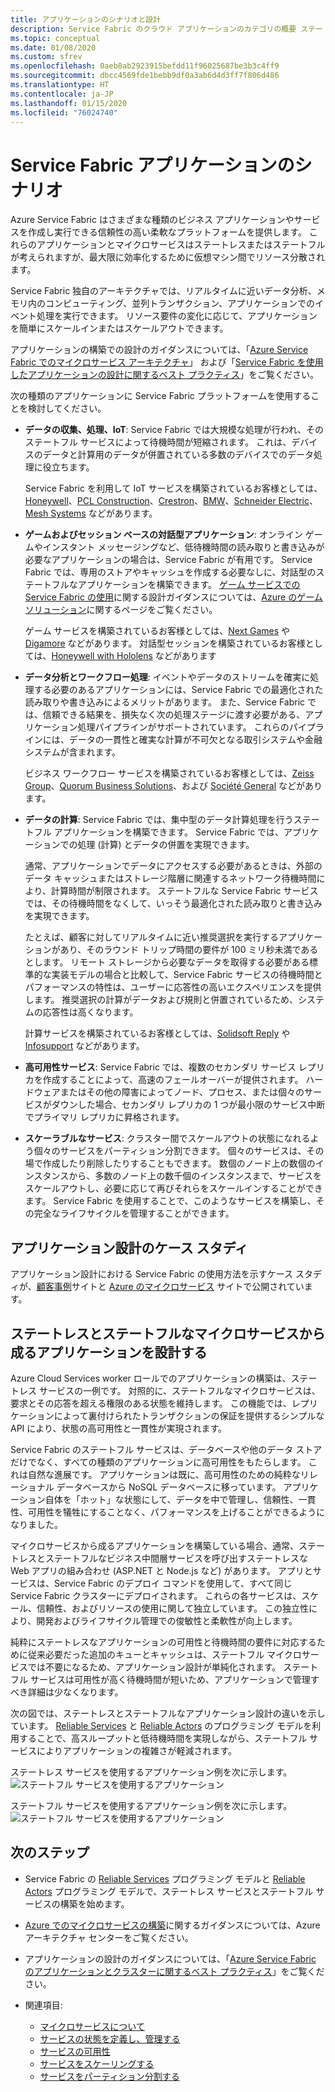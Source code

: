 ```yaml
---
title: アプリケーションのシナリオと設計
description: Service Fabric のクラウド アプリケーションのカテゴリの概要 ステートフル サービスとステートレス サービスを使用したアプリケーションの設計について説明します。
ms.topic: conceptual
ms.date: 01/08/2020
ms.custom: sfrev
ms.openlocfilehash: 0aeb8ab2923915befdd11f96025687be3b3c4ff9
ms.sourcegitcommit: dbcc4569fde1bebb9df0a3ab6d4d3ff7f806d486
ms.translationtype: HT
ms.contentlocale: ja-JP
ms.lasthandoff: 01/15/2020
ms.locfileid: "76024740"
---
```

# <a name="service-fabric-application-scenarios"></a>Service Fabric アプリケーションのシナリオ

Azure Service Fabric はさまざまな種類のビジネス アプリケーションやサービスを作成し実行できる信頼性の高い柔軟なプラットフォームを提供します。 これらのアプリケーションとマイクロサービスはステートレスまたはステートフルが考えられますが、最大限に効率化するために仮想マシン間でリソース分散されます。

Service Fabric 独自のアーキテクチャでは、リアルタイムに近いデータ分析、メモリ内のコンピューティング、並列トランザクション、アプリケーションでのイベント処理を実行できます。 リソース要件の変化に応じて、アプリケーションを簡単にスケールインまたはスケールアウトできます。

アプリケーションの構築での設計のガイダンスについては、「[Azure Service Fabric でのマイクロサービス アーキテクチャ](https://docs.microsoft.com/azure/architecture/reference-architectures/microservices/service-fabric)」 および「[Service Fabric を使用したアプリケーションの設計に関するベスト プラクティス](service-fabric-best-practices-applications.md)」をご覧ください。

次の種類のアプリケーションに Service Fabric プラットフォームを使用することを検討してください。

* **データの収集、処理、IoT**: Service Fabric では大規模な処理が行われ、そのステートフル サービスによって待機時間が短縮されます。 これは、デバイスのデータと計算用のデータが併置されている多数のデバイスでのデータ処理に役立ちます。

    Service Fabric を利用して IoT サービスを構築されているお客様としては、[Honeywell](https://customers.microsoft.com/story/honeywell-builds-microservices-based-thermostats-on-azure)、[PCL Construction](https://customers.microsoft.com/story/pcl-construction-professional-services-azure)、[Crestron](https://customers.microsoft.com/story/crestron-partner-professional-services-azure)、[BMW](https://customers.microsoft.com/story/bmw-enables-driver-mobility-via-azure-service-fabric/)、[Schneider Electric](https://customers.microsoft.com/story/schneider-electric-powers-engergy-solutions-on-azure-service-fabric)、[Mesh Systems](https://customers.microsoft.com/story/mesh-systems-lights-up-the-market-with-iot-based-azure-solutions) などがあります。

* **ゲームおよびセッション ベースの対話型アプリケーション**: オンライン ゲームやインスタント メッセージングなど、低待機時間の読み取りと書き込みが必要なアプリケーションの場合は、Service Fabric が有用です。 Service Fabric では、専用のストアやキャッシュを作成する必要なしに、対話型のステートフルなアプリケーションを構築できます。 [ゲーム サービスでの Service Fabric の使用](https://docs.microsoft.com/gaming/azure/reference-architectures/multiplayer-synchronous-sf)に関する設計ガイダンスについては、[Azure のゲーム ソリューション](https://azure.microsoft.com/solutions/gaming/)に関するページをご覧ください。

    ゲーム サービスを構築されているお客様としては、[Next Games](https://customers.microsoft.com/story/next-games-media-telecommunications-azure) や [Digamore](https://customers.microsoft.com/story/digamore-entertainment-scores-with-a-new-gaming-platform-based-on-azure-service-fabric/) などがあります。 対話型セッションを構築されているお客様としては、[Honeywell with Hololens](https://customers.microsoft.com/story/honeywell-manufacturing-hololens) などがあります

* **データ分析とワークフロー処理**: イベントやデータのストリームを確実に処理する必要のあるアプリケーションには、Service Fabric での最適化された読み取りや書き込みによるメリットがあります。 また、Service Fabric では、信頼できる結果を、損失なく次の処理ステージに渡す必要がある、アプリケーション処理パイプラインがサポートされています。 これらのパイプラインには、データの一貫性と確実な計算が不可欠となる取引システムや金融システムが含まれます。

    ビジネス ワークフロー サービスを構築されているお客様としては、[Zeiss Group](https://customers.microsoft.com/story/zeiss-group-focuses-on-azure-service-fabric-for-key-integration-platform)、[Quorum Business Solutions](https://customers.microsoft.com/en-us/story/quorum-business-solutions-expand-energy-managemant-solutions-using-azure-service-fabric)、および [Société General](https://customers.microsoft.com/en-us/story/societe-generale-speeds-real-time-market-quotes-using-azure-service-fabric) などがあります。

* **データの計算**: Service Fabric では、集中型のデータ計算処理を行うステートフル アプリケーションを構築できます。 Service Fabric では、アプリケーションでの処理 (計算) とデータの併置を実現できます。 

   通常、アプリケーションでデータにアクセスする必要があるときは、外部のデータ キャッシュまたはストレージ階層に関連するネットワーク待機時間により、計算時間が制限されます。 ステートフルな Service Fabric サービスでは、その待機時間をなくして、いっそう最適化された読み取りと書き込みを実現できます。

   たとえば、顧客に対してリアルタイムに近い推奨選択を実行するアプリケーションがあり、そのラウンド トリップ時間の要件が 100 ミリ秒未満であるとします。 リモート ストレージから必要なデータを取得する必要がある標準的な実装モデルの場合と比較して、Service Fabric サービスの待機時間とパフォーマンスの特性は、ユーザーに応答性の高いエクスペリエンスを提供します。 推奨選択の計算がデータおよび規則と併置されているため、システムの応答性は高くなります。

    計算サービスを構築されているお客様としては、[Solidsoft Reply](https://customers.microsoft.com/story/solidsoft-reply-platform-powers-e-verification-of-pharmaceuticals) や [Infosupport](https://customers.microsoft.com/story/service-fabric-customer-profile-info-support-and-fudura) などがあります。

* **高可用性サービス**: Service Fabric では、複数のセカンダリ サービス レプリカを作成することによって、高速のフェールオーバーが提供されます。 ハードウェアまたはその他の障害によってノード、プロセス、または個々のサービスがダウンした場合、セカンダリ レプリカの 1 つが最小限のサービス中断でプライマリ レプリカに昇格されます。

* **スケーラブルなサービス**: クラスター間でスケールアウトの状態になれるよう個々のサービスをパーティション分割できます。 個々のサービスは、その場で作成したり削除したりすることもできます。 数個のノード上の数個のインスタンスから、多数のノード上の数千個のインスタンスまで、サービスをスケールアウトし、必要に応じて再びそれらをスケールインすることができます。 Service Fabric を使用することで、このようなサービスを構築し、その完全なライフサイクルを管理することができます。

## <a name="application-design-case-studies"></a>アプリケーション設計のケース スタディ

アプリケーション設計における Service Fabric の使用方法を示すケース スタディが、[顧客事例](https://customers.microsoft.com/search?sq=%22Azure%20Service%20Fabric%22&ff=&p=2&so=story_publish_date%20desc)サイトと [Azure のマイクロサービス](https://azure.microsoft.com/solutions/microservice-applications/) サイトで公開されています。

## <a name="designing-applications-composed-of-stateless-and-stateful-microservices"></a>ステートレスとステートフルなマイクロサービスから成るアプリケーションを設計する

Azure Cloud Services worker ロールでのアプリケーションの構築は、ステートレス サービスの一例です。 対照的に、ステートフルなマイクロサービスは、要求とその応答を超える権限のある状態を維持します。 この機能では、レプリケーションによって裏付けられたトランザクションの保証を提供するシンプルな API により、状態の高可用性と一貫性が実現されます。

Service Fabric のステートフル サービスは、データベースや他のデータ ストアだけでなく、すべての種類のアプリケーションに高可用性をもたらします。 これは自然な進展です。 アプリケーションは既に、高可用性のための純粋なリレーショナル データベースから NoSQL データベースに移っています。 アプリケーション自体を「ホット」な状態にして、データを中で管理し、信頼性、一貫性、可用性を犠牲にすることなく、パフォーマンスを上げることができるようになりました。

マイクロサービスから成るアプリケーションを構築している場合、通常、ステートレスとステートフルなビジネス中間層サービスを呼び出すステートレスな Web アプリの組み合わせ (ASP.NET と Node.js など) があります。 アプリとサービスは、Service Fabric のデプロイ コマンドを使用して、すべて同じ Service Fabric クラスターにデプロイされます。 これらの各サービスは、スケール、信頼性、およびリソースの使用に関して独立しています。 この独立性により、開発およびライフサイクル管理での俊敏性と柔軟性が向上します。

純粋にステートレスなアプリケーションの可用性と待機時間の要件に対応するために従来必要だった追加のキューとキャッシュは、ステートフル マイクロサービスでは不要になるため、アプリケーション設計が単純化されます。 ステートフル サービスは可用性が高く待機時間が短いため、アプリケーションで管理すべき詳細は少なくなります。

次の図では、ステートレスとステートフルなアプリケーション設計の違いを示しています。 [Reliable Services](service-fabric-reliable-services-introduction.md) と [Reliable Actors](service-fabric-reliable-actors-introduction.md) のプログラミング モデルを利用することで、高スループットと低待機時間を実現しながら、ステートフル サービスによりアプリケーションの複雑さが軽減されます。

ステートレス サービスを使用するアプリケーション例を次に示します。![ステートフル サービスを使用するアプリケーション][Image1]

ステートフル サービスを使用するアプリケーション例を次に示します。![ステートフル サービスを使用するアプリケーション][Image2]

## <a name="next-steps"></a>次のステップ

* Service Fabric の [Reliable Services](service-fabric-reliable-services-quick-start.md) プログラミング モデルと [Reliable Actors](service-fabric-reliable-actors-get-started.md) プログラミング モデルで、ステートレス サービスとステートフル サービスの構築を始めます。
* [Azure でのマイクロサービスの構築](https://docs.microsoft.com/azure/architecture/microservices/)に関するガイダンスについては、Azure アーキテクチャ センターをご覧ください。
* アプリケーションの設計のガイダンスについては、「[Azure Service Fabric のアプリケーションとクラスターに関するベスト プラクティス](service-fabric-best-practices-overview.md)」をご覧ください。

* 関連項目:
  * [マイクロサービスについて](service-fabric-overview-microservices.md)
  * [サービスの状態を定義し、管理する](service-fabric-concepts-state.md)
  * [サービスの可用性](service-fabric-availability-services.md)
  * [サービスをスケーリングする](service-fabric-concepts-scalability.md)
  * [サービスをパーティション分割する](service-fabric-concepts-partitioning.md)

[Image1]: media/service-fabric-application-scenarios/AppwithStatelessServices.png
[Image2]: media/service-fabric-application-scenarios/AppwithStatefulServices.png
